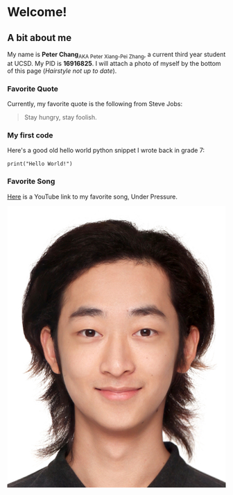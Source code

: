 # Welcome!
## A bit about me
My name is **Peter Chang**<sub>AKA Peter Xiang-Pei Zhang</sub>, a current third year student at UCSD. My PID is **16916825**. I will attach a photo of myself by the bottom of this page (*Hairstyle not up to date*).
### Favorite Quote
Currently, my favorite quote is the following from Steve Jobs:
>Stay hungry, stay foolish.
### My first code
Here's a good old hello world python snippet I wrote back in grade 7:
```
print("Hello World!")
```
### Favorite Song
[Here](https://www.youtube.com/watch?v=a01QQZyl-_I) is a YouTube link to my favorite song, Under Pressure.

![Here's a photo of myself, hairstyle not up to date.](Photo_Shanghai.jpg)
